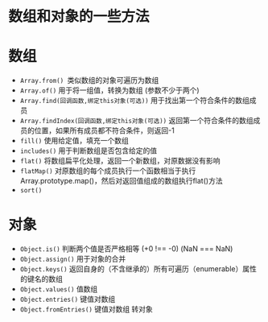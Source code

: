 # 数组和对象的一些方法

# 数组
- `Array.from() `类似数组的对象可遍历为数组
- `Array.of()` 用于将一组值，转换为数组 (参数不少于两个)
- `Array.find(回调函数,绑定this对象(可选))` 用于找出第一个符合条件的数组成员
- `Array.findIndex(回调函数,绑定this对象(可选))`  返回第一个符合条件的数组成员的位置，如果所有成员都不符合条件，则返回-1
- `fill()` 使用给定值，填充一个数组
- `includes()` 用于判断数组是否包含给定的值
- `flat()` 将数组扁平化处理，返回一个新数组，对原数据没有影响
- `flatMap()` 对原数组的每个成员执行一个函数相当于执行Array.prototype.map()，然后对返回值组成的数组执行flat()方法
- `sort()` 


# 对象
- `Object.is()` 判断两个值是否严格相等 (+0 !== -0) (NaN === NaN)
- `Object.assign()` 用于对象的合并
- `Object.keys()` 返回自身的（不含继承的）所有可遍历（enumerable）属性的键名的数组
- `Object.values()` 值数组
- `Object.entries()` 键值对数组
- `Object.fromEntries()` 键值对数组 转对象